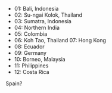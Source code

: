 + 01: Bali, Indonesia
+ 02: Su-ngai Kolok, Thailand
+ 03: Sumatra, Indonesia
+ 04: Northern India
+ 05: Colombia
+ 06: Koh Tao, Thailand
07: Hong Kong
+ 08: Ecuador
+ 09: Germany
+ 10: Borneo, Malaysia
+ 11: Philippines
+ 12: Costa Rica

Spain?
